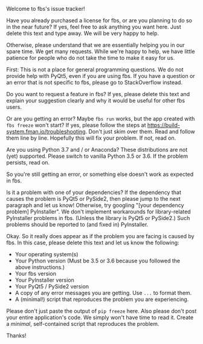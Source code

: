 Welcome to fbs's issue tracker!

Have you already purchased a license for fbs, or are you planning to do so in the near future? If yes, feel free to ask anything you want here. Just delete this text and type away. We will be very happy to help.

Otherwise, please understand that we are essentially helping you in our spare time. We get many requests. While we're happy to help, we have little patience for people who do not take the time to make it easy for us.

First: This is not a place for general programming questions. We do not provide help with PyQt5, even if you are using fbs. If you have a question or an error that is not specific to fbs, please go to StackOverflow instead.

Do you want to request a feature in fbs? If yes, please delete this text and explain your suggestion clearly and why it would be useful for other fbs users.

Or are you getting an error? Maybe `fbs run` works, but the app created with `fbs freeze` won't start? If yes, please follow the steps at https://build-system.fman.io/troubleshooting. Don't just skim over them. Read and follow them line by line. Hopefully this will fix your problem. If not, read on.

Are you using Python 3.7 and / or Anaconda? These distributions are not (yet) supported. Please switch to vanilla Python 3.5 or 3.6. If the problem persists, read on.

So you're still getting an error, or something else doesn't work as expected in fbs.

Is it a problem with one of your dependencies? If the dependency that causes the problem is PyQt5 or PySide2, then please jump to the next paragraph and let us know! Otherwise, try googling "[your dependency problem] PyInstaller". We don't implement workarounds for library-related PyInstaller problems in fbs. (Unless the library is PyQt5 or PySide2.) Such problems should be reported to (and fixed in) PyInstaller.

Okay. So it really does appear as if the problem you are facing is caused by fbs. In this case, please delete this text and let us know the following:

 * Your operating system(s)
 * Your Python version (Must be 3.5 or 3.6 because you followed the above instructions.)
 * Your fbs version
 * Your PyInstaller version
 * Your PyQt5 / PySide2 version
 * A copy of any error messages you are getting. Use ```...``` to format them.
 * A (minimal!) script that reproduces the problem you are experiencing.

Please don't just paste the output of `pip freeze` here. Also please don't post your entire application's code. We simply won't have time to read it. Create a _minimal_, self-contained script that reproduces the problem.

Thanks!